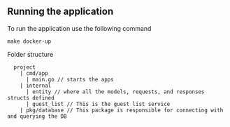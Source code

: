 ## Running the application

To run the application use the following command

```
make docker-up
```

Folder structure

```
  project
    | cmd/app
      | main.go // starts the apps
    | internal
      | entity // where all the models, requests, and responses structs defined
      | guest_list // This is the guest list service
    | pkg/database // This package is responsible for connecting with and querying the DB
```
